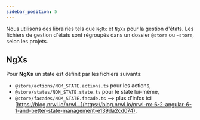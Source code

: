 ```yaml
---
sidebar_position: 5
---
```


Nous utilisons des librairies tels que `NgRx` et `NgXs` pour la gestion d'états.
Les fichiers de gestion d'états sont régroupés dans un dossier `@store` ou `~store`, selon les projets.

## NgXs

Pour **NgXs** un state est définit par les fichiers suivants:

- `@store/actions/NOM_STATE.actions.ts` pour les actions,
- `@store/states/NOM_STATE.state.ts` pour le state lui-même,
- `@store/facades/NOM_STATE.facade.ts` --> plus d'infos ici [https://blog.nrwl.io/nrwl...](https://blog.nrwl.io/nrwl-nx-6-2-angular-6-1-and-better-state-management-e139da2cd074).
